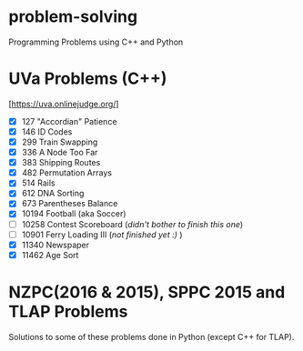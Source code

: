 # problem-solving
Programming Problems using C++ and Python
# UVa Problems (C++)
[https://uva.onlinejudge.org/]
- [x] 127 "Accordian" Patience
- [x] 146 ID Codes
- [x] 299 Train Swapping
- [x] 336 A Node Too Far
- [x] 383 Shipping Routes
- [x] 482 Permutation Arrays
- [x] 514 Rails
- [x] 612 DNA Sorting
- [x] 673 Parentheses Balance
- [x] 10194 Football (aka Soccer)
- [ ] 10258 Contest Scoreboard (<i>didn't bother to finish this one</i>)
- [ ] 10901 Ferry Loading III (<i>not finished yet :) </i>)
- [x] 11340 Newspaper
- [x] 11462 Age Sort

# NZPC(2016 & 2015), SPPC 2015 and TLAP Problems 
Solutions to some of these problems done in Python (except C++ for TLAP).
